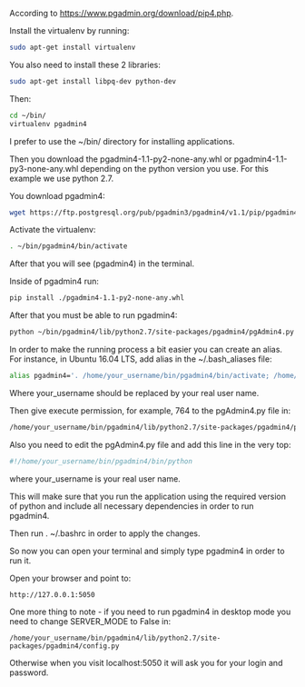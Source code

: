 According to https://www.pgadmin.org/download/pip4.php.

Install the virtualenv by running:

```bash
sudo apt-get install virtualenv
```

You also need to install these 2 libraries:

```bash
sudo apt-get install libpq-dev python-dev 
```

Then:

```bash
cd ~/bin/
virtualenv pgadmin4
```

I prefer to use the ~/bin/ directory for installing applications.

Then you download the pgadmin4-1.1-py2-none-any.whl or pgadmin4-1.1-py3-none-any.whl depending on the python version you use. For this example we use python 2.7.

You download pgadmin4:

```bash
wget https://ftp.postgresql.org/pub/pgadmin3/pgadmin4/v1.1/pip/pgadmin4-1.1-py2-none-any.whl
```

Activate the virtualenv:

```bash
. ~/bin/pgadmin4/bin/activate
```

After that you will see (pgadmin4) in the terminal.

Inside of pgadmin4 run:

```bash
pip install ./pgadmin4-1.1-py2-none-any.whl
```

After that you must be able to run pgadmin4:

```bash
python ~/bin/pgadmin4/lib/python2.7/site-packages/pgadmin4/pgAdmin4.py 
```

In order to make the running process a bit easier you can create an alias. For instance, in Ubuntu 16.04 LTS, add alias in the ~/.bash_aliases file:

```bash
alias pgadmin4='. /home/your_username/bin/pgadmin4/bin/activate; /home/your_username/bin/pgadmin4/lib/python2.7/site-packages/pgadmin4/pgAdmin4.py'
```

Where your_username should be replaced by your real user name.

Then give execute permission, for example, 764 to the pgAdmin4.py file in:

```bash
/home/your_username/bin/pgadmin4/lib/python2.7/site-packages/pgadmin4/pgAdmin4.py
```

Also you need to edit the pgAdmin4.py file and add this line in the very top:

```bash
#!/home/your_username/bin/pgadmin4/bin/python
```

where your_username is your real user name.

This will make sure that you run the application using the required version of python and include all necessary dependencies in order to run pgadmin4.

Then run . ~/.bashrc in order to apply the changes.

So now you can open your terminal and simply type pgadmin4 in order to run it.

Open your browser and point to:

```
http://127.0.0.1:5050
```

One more thing to note - if you need to run pgadmin4 in desktop mode you need to change SERVER_MODE to False in:

```
/home/your_username/bin/pgadmin4/lib/python2.7/site-packages/pgadmin4/config.py
```

Otherwise when you visit localhost:5050 it will ask you for your login and password.
